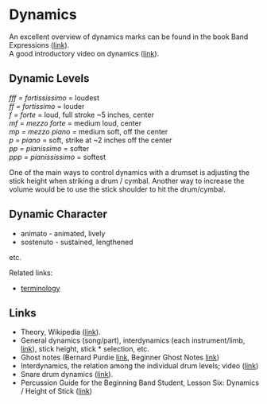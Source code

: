 
# Dynamics

An excellent overview of dynamics marks can be found in the book Band Expressions ([link](https://books.google.at/books?id=vRdhuchMvZoC&pg=PP5)).  
A good introductory video on dynamics ([link](https://www.youtube.com/watch?v=UOWApRns4MA)).

## Dynamic Levels

_fff = fortississimo_ = loudest  
_ff = fortissimo_ = louder  
_f = forte_ = loud, full stroke ~5 inches, center  
_mf = mezzo forte_ = medium loud, center  
_mp = mezzo piano_ = medium soft, off the center  
_p = piano_ = soft, strike at ~2 inches off the center  
_pp = pianissimo_ = softer  
_ppp = pianississimo_ = softest

One of the main ways to control dynamics with a drumset is adjusting the stick height when striking a drum / cymbal.
Another way to increase the volume would be to use the stick shoulder to hit the drum/cymbal.

## Dynamic Character

* animato - animated, lively
* sostenuto - sustained, lengthened

etc.

Related links:

- [terminology](https://en.wikipedia.org/wiki/Glossary_of_musical_terminology)

## Links

* Theory, Wikipedia ([link](https://en.wikipedia.org/wiki/Dynamics_%28music%29)).
* General dynamics (song/part), interdynamics (each instrument/limb, [link](https://www.youtube.com/watch?v=6nakks5GDnk)), stick height, stick * selection, etc.
* Ghost notes (Bernard Purdie [link](https://www.youtube.com/watch?v=aLHQG20Xsyg), Beginner Ghost Notes [link](http://www.drumlessons.com/drum-lessons/dynamic-drumming/beginner-ghost-notes/))
* Interdynamics, the relation among the individual drum levels; video ([link](https://www.youtube.com/watch?v=6nakks5GDnk))
* Snare drum dynamics ([link](https://www.youtube.com/watch?v=Let79HWUvF8)).
* Percussion Guide for the Beginning Band Student, Lesson Six: Dynamics / Height of Stick ([link](https://books.google.at/books?id=QuvdAgAAQBAJ&lpg=PA12&ots=ljFcDIk3Ld&dq=staccato%20legato%20snare%20drum&pg=PA18#))
